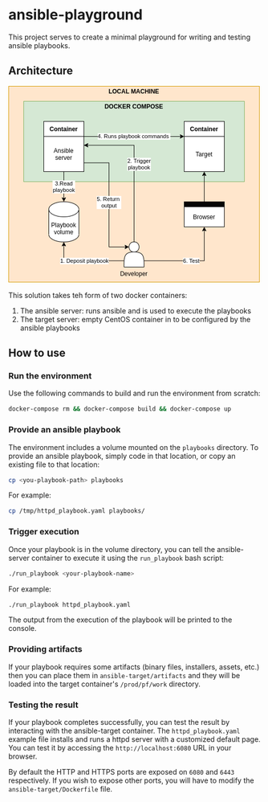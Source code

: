 # ansible-playground

This project serves to create a minimal playground for writing and testing ansible playbooks.

## Architecture

![Architecure](./doc/architecture.png)

This solution takes teh form of two docker containers:

1. The ansible server: runs ansible and is used to execute the playbooks
2. The target server: empty CentOS container in to be configured by the ansible playbooks

## How to use

### Run the environment

Use the following commands to build and run the environment from scratch:

```bash
docker-compose rm && docker-compose build && docker-compose up
```

### Provide an ansible playbook

The environment includes a volume mounted on the `playbooks` directory. To provide an ansible playbook, simply code in that location, or copy an existing file to that location:

```bash
cp <you-playbook-path> playbooks
```

For example:

```bash
cp /tmp/httpd_playbook.yaml playbooks/
```

### Trigger execution

Once your playbook is in the volume directory, you can tell the ansible-server container to execute it using the `run_playbook` bash script:

```bash
./run_playbook <your-playbook-name>
```
For example:

```bash
./run_playbook httpd_playbook.yaml
```

The output from the execution of the playbook will be printed to the console.

### Providing artifacts

If your playbook requires some artifacts (binary files, installers, assets, etc.) then you can place them in `ansible-target/artifacts` and they will be loaded into the target container's `/prod/pf/work` directory.

### Testing the result

If your playbook completes successfully, you can test the result by interacting with the ansible-target container. The `httpd_playbook.yaml` example file installs and runs a httpd server with a customized default page. You can test it by accessing the `http://localhost:6080` URL in your browser.

By default the HTTP and HTTPS ports are exposed on `6080` and `6443` respectively. If you wish to expose other ports, you will have to modify the `ansible-target/Dockerfile` file.
